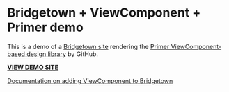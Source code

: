 # Bridgetown + ViewComponent + Primer demo

This is a demo of a [Bridgetown site](https://www.bridgetownrb.com) rendering the [Primer ViewComponent-based design library](https://primer.style/view-components/) by GitHub.

**[VIEW DEMO SITE](https://primerdemo.onrender.com)**

[Documentation on adding ViewComponent to Bridgetown](https://www.bridgetownrb.com/docs/components/ruby#need-compatibility-with-rails-try-viewcomponent-experimental)